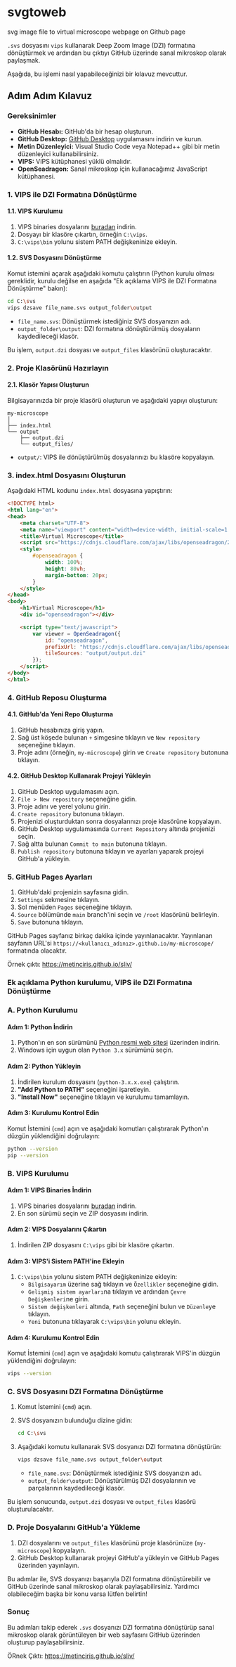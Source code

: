 # svgtoweb
svg image file to virtual microscope webpage on Github page

 `.svs` dosyasını `vips` kullanarak Deep Zoom Image (DZI) formatına dönüştürmek ve ardından bu çıktıyı GitHub üzerinde sanal mikroskop olarak paylaşmak. 
 
 Aşağıda, bu işlemi nasıl yapabileceğinizi  bir kılavuz mevcuttur.

## Adım Adım Kılavuz

### Gereksinimler

- **GitHub Hesabı:** GitHub'da bir hesap oluşturun.
- **GitHub Desktop:** [GitHub Desktop](https://desktop.github.com/) uygulamasını indirin ve kurun.
- **Metin Düzenleyici:** Visual Studio Code veya Notepad++ gibi bir metin düzenleyici kullanabilirsiniz.
- **VIPS:** VIPS kütüphanesi yüklü olmalıdır.
- **OpenSeadragon:** Sanal mikroskop için kullanacağımız JavaScript kütüphanesi.

### 1. VIPS ile DZI Formatına Dönüştürme

#### 1.1. VIPS Kurulumu

1. VIPS binaries dosyalarını [buradan](https://github.com/libvips/build-win64-mxe/releases) indirin.
2. Dosyayı bir klasöre çıkartın, örneğin `C:\vips`.
3. `C:\vips\bin` yolunu sistem PATH değişkeninize ekleyin.

#### 1.2. SVS Dosyasını Dönüştürme

Komut istemini açarak aşağıdaki komutu çalıştırın (Python kurulu olması gereklidir, kurulu değilse en aşağıda "Ek açıklama VIPS ile DZI Formatına Dönüştürme" bakın):

```bash
cd C:\svs
vips dzsave file_name.svs output_folder\output
```

- `file_name.svs`: Dönüştürmek istediğiniz SVS dosyanızın adı.
- `output_folder\output`: DZI formatına dönüştürülmüş dosyaların kaydedileceği klasör.

Bu işlem, `output.dzi` dosyası ve `output_files` klasörünü oluşturacaktır.

### 2. Proje Klasörünü Hazırlayın

#### 2.1. Klasör Yapısı Oluşturun

Bilgisayarınızda bir proje klasörü oluşturun ve aşağıdaki yapıyı oluşturun:

```
my-microscope
│
├── index.html
└── output
    ├── output.dzi
    └── output_files/
```

- `output/`: VIPS ile dönüştürülmüş dosyalarınızı bu klasöre kopyalayın.

### 3. index.html Dosyasını Oluşturun

Aşağıdaki HTML kodunu `index.html` dosyasına yapıştırın:

```html
<!DOCTYPE html>
<html lang="en">
<head>
    <meta charset="UTF-8">
    <meta name="viewport" content="width=device-width, initial-scale=1.0">
    <title>Virtual Microscope</title>
    <script src="https://cdnjs.cloudflare.com/ajax/libs/openseadragon/2.4.2/openseadragon.min.js"></script>
    <style>
        #openseadragon {
            width: 100%;
            height: 80vh;
            margin-bottom: 20px;
        }
    </style>
</head>
<body>
    <h1>Virtual Microscope</h1>
    <div id="openseadragon"></div>

    <script type="text/javascript">
        var viewer = OpenSeadragon({
            id: "openseadragon",
            prefixUrl: "https://cdnjs.cloudflare.com/ajax/libs/openseadragon/2.4.2/images/",
            tileSources: "output/output.dzi"
        });
    </script>
</body>
</html>
```

### 4. GitHub Reposu Oluşturma

#### 4.1. GitHub'da Yeni Repo Oluşturma

1. GitHub hesabınıza giriş yapın.
2. Sağ üst köşede bulunan `+` simgesine tıklayın ve `New repository` seçeneğine tıklayın.
3. Proje adını (örneğin, `my-microscope`) girin ve `Create repository` butonuna tıklayın.

#### 4.2. GitHub Desktop Kullanarak Projeyi Yükleyin

1. GitHub Desktop uygulamasını açın.
2. `File > New repository` seçeneğine gidin.
3. Proje adını ve yerel yolunu girin.
4. `Create repository` butonuna tıklayın.
5. Projenizi oluşturduktan sonra dosyalarınızı proje klasörüne kopyalayın.
6. GitHub Desktop uygulamasında `Current Repository` altında projenizi seçin.
7. Sağ altta bulunan `Commit to main` butonuna tıklayın.
8. `Publish repository` butonuna tıklayın ve ayarları yaparak projeyi GitHub'a yükleyin.

### 5. GitHub Pages Ayarları

1. GitHub'daki projenizin sayfasına gidin.
2. `Settings` sekmesine tıklayın.
3. Sol menüden `Pages` seçeneğine tıklayın.
4. `Source` bölümünde `main` branch'ini seçin ve `/root` klasörünü belirleyin.
5. `Save` butonuna tıklayın.

GitHub Pages sayfanız birkaç dakika içinde yayınlanacaktır. Yayınlanan sayfanın URL'si `https://<kullanıcı_adınız>.github.io/my-microscope/` formatında olacaktır.

Örnek çıktı: https://metinciris.github.io/sliv/

### ##############################################################################

### Ek açıklama Python kurulumu,  VIPS ile DZI Formatına Dönüştürme 

### A. Python Kurulumu

#### Adım 1: Python İndirin

1. Python'ın en son sürümünü [Python resmi web sitesi](https://www.python.org/downloads/) üzerinden indirin.
2. Windows için uygun olan `Python 3.x` sürümünü seçin.

#### Adım 2: Python Yükleyin

1. İndirilen kurulum dosyasını (`python-3.x.x.exe`) çalıştırın.
2. **"Add Python to PATH"** seçeneğini işaretleyin.
3. **"Install Now"** seçeneğine tıklayın ve kurulumu tamamlayın.

#### Adım 3: Kurulumu Kontrol Edin

Komut İstemini (`cmd`) açın ve aşağıdaki komutları çalıştırarak Python'ın düzgün yüklendiğini doğrulayın:

```bash
python --version
pip --version
```

### B. VIPS Kurulumu

#### Adım 1: VIPS Binaries İndirin

1. VIPS binaries dosyalarını [buradan](https://github.com/libvips/build-win64-mxe/releases) indirin.
2. En son sürümü seçin ve ZIP dosyasını indirin.

#### Adım 2: VIPS Dosyalarını Çıkartın

1. İndirilen ZIP dosyasını `C:\vips` gibi bir klasöre çıkartın.

#### Adım 3: VIPS'i Sistem PATH'ine Ekleyin

1. `C:\vips\bin` yolunu sistem PATH değişkeninize ekleyin:
   - `Bilgisayarım` üzerine sağ tıklayın ve `Özellikler` seçeneğine gidin.
   - `Gelişmiş sistem ayarları`na tıklayın ve ardından `Çevre Değişkenleri`ne girin.
   - `Sistem değişkenleri` altında, `Path` seçeneğini bulun ve `Düzenle`ye tıklayın.
   - `Yeni` butonuna tıklayarak `C:\vips\bin` yolunu ekleyin.

#### Adım 4: Kurulumu Kontrol Edin

Komut İstemini (`cmd`) açın ve aşağıdaki komutu çalıştırarak VIPS'in düzgün yüklendiğini doğrulayın:

```bash
vips --version
```

### C. SVS Dosyasını DZI Formatına Dönüştürme

1. Komut İstemini (`cmd`) açın.
2. SVS dosyanızın bulunduğu dizine gidin:

   ```bash
   cd C:\svs
   ```

3. Aşağıdaki komutu kullanarak SVS dosyanızı DZI formatına dönüştürün:

   ```bash
   vips dzsave file_name.svs output_folder\output
   ```

   - `file_name.svs`: Dönüştürmek istediğiniz SVS dosyanızın adı.
   - `output_folder\output`: Dönüştürülmüş DZI dosyalarının ve parçalarının kaydedileceği klasör.

Bu işlem sonucunda, `output.dzi` dosyası ve `output_files` klasörü oluşturulacaktır.

### D. Proje Dosyalarını GitHub'a Yükleme

1. DZI dosyalarını ve `output_files` klasörünü proje klasörünüze (`my-microscope`) kopyalayın.
2. GitHub Desktop kullanarak projeyi GitHub'a yükleyin ve GitHub Pages üzerinden yayınlayın.

Bu adımlar ile, SVS dosyanızı başarıyla DZI formatına dönüştürebilir ve GitHub üzerinde sanal mikroskop olarak paylaşabilirsiniz. Yardımcı olabileceğim başka bir konu varsa lütfen belirtin!

### Sonuç

Bu adımları takip ederek `.svs` dosyanızı DZI formatına dönüştürüp sanal mikroskop olarak görüntüleyen bir web sayfasını GitHub üzerinden oluşturup paylaşabilirsiniz.

ÖRnek Çıktı: https://metinciris.github.io/sliv/
